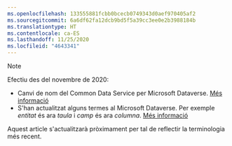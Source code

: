 ```yaml
---
ms.openlocfilehash: 133555881fcbb0bcecb0749343d0aef970405af2
ms.sourcegitcommit: 6a6df62fa12dcb9bd5f5a39cc3ee0e2b3988184b
ms.translationtype: HT
ms.contentlocale: ca-ES
ms.lasthandoff: 11/25/2020
ms.locfileid: "4643341"
---
```

> [!NOTE]
> Efectiu des del novembre de 2020:
> - Canvi de nom del Common Data Service per Microsoft Dataverse. [Més informació](https://aka.ms/PAuAppBlog)
> - S'han actualitzat alguns termes al Microsoft Dataverse. Per exemple *entitat* és ara *taula* i *camp* és ara *columna*. [Més informació](https://go.microsoft.com/fwlink/?linkid=2147247)
>
> Aquest article s'actualitzarà pròximament per tal de reflectir la terminologia més recent.
